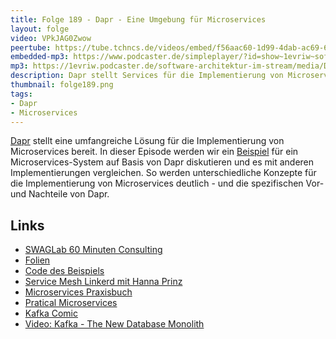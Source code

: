 ```yaml
---
title: Folge 189 - Dapr - Eine Umgebung für Microservices
layout: folge
video: VPkJAG0Zwow
peertube: https://tube.tchncs.de/videos/embed/f56aac60-1d99-4dab-ac69-63aa0b25b6ed
embedded-mp3: https://www.podcaster.de/simpleplayer/?id=show~1evriw~software-architektur-im-stream~pod-3415fc4e7ce43b5be22e42d3f3&v=1700839822
mp3: https://1evriw.podcaster.de/software-architektur-im-stream/media/Dapr_Eine_Umgebung_fuer_Microservices.mp3
description: Dapr stellt Services für die Implementierung von Microservices bereit
thumbnail: folge189.png
tags:
- Dapr
- Microservices
---
```


[Dapr](https://dapr.io/) stellt eine umfangreiche Lösung für die
Implementierung von Microservices bereit. In dieser Episode werden wir
ein [Beispiel](https://github.com/ewolff/microservice-dapr) für ein
Microservices-System auf Basis von Dapr diskutieren und es mit anderen
Implementierungen vergleichen. So werden unterschiedliche Konzepte für
die Implementierung von Microservices deutlich - und die spezifischen
Vor- und Nachteile von Dapr.

## Links

* [SWAGLab 60 Minuten Consulting](https://swaglab.rocks/60-min-consulting)
* [Folien](/sketchnotes/folge189-dapr-folien.pdf)
* [Code des Beispiels](https://github.com/ewolff/microservice-dapr)
* [Service Mesh Linkerd mit Hanna Prinz](https://software-architektur.tv/2020/09/18/folge019.html)
* [Microservices Praxisbuch](https://microservices-praxisbuch.de/)
* [Pratical Microservices](https://practical-microservices.com/)
* [Kafka Comic](https://software-architektur.tv/kafka-comic.png)
* [Video: Kafka - The New Database Monolith](https://www.youtube.com/watch?v=RCHZ6oCNZvU)
